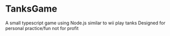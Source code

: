 # TanksGame
A small typescript game using Node.js similar to wii play tanks
Designed for personal practice/fun not for profit

